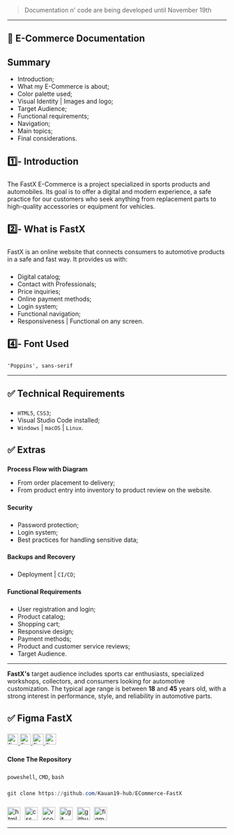 > Documentation n' code are being developed until November 19th

---

**<h2>📘 E-Commerce Documentation</h2>**

###

**<h2>Summary</h2>**

- Introduction;
- What my E-Commerce is about;
- Color palette used;
- Visual Identity | Images and logo;
- Target Audience;
- Functional requirements;
- Navigation;
- Main topics;
- Final considerations.

###

**<h2>1️⃣- Introduction</h2>**

###

The FastX E-Commerce is a project specialized in sports products and automobiles. Its goal is to offer a digital and modern experience, a safe practice for our customers who seek anything from replacement parts to high-quality accessories or equipment for vehicles.

###

**<h2>2️⃣- What is FastX</h2>**

###

FastX is an online website that connects consumers to automotive products in a safe and fast way. It provides us with:

###

- Digital catalog;
- Contact with Professionals;
- Price inquiries;
- Online payment methods;
- Login system;
- Functional navigation;
- Responsiveness | Functional on any screen.

###

**<h2>4️⃣- Font Used</h2>**

###

`'Poppins', sans-serif`

---

**<h2>✅ Technical Requirements</h2>**

###

- `HTML5`, `CSS3`;
- Visual Studio Code installed;
- `Windows` | `macOS` | `Linux`.

###

**<h2>✅ Extras</h2>**

###

**Process Flow with Diagram**

- From order placement to delivery;
- From product entry into inventory to product review on the website.

###

**Security**

###

- Password protection;
- Login system;
- Best practices for handling sensitive data;

###

**Backups and Recovery**

###

- Deployment | `CI/CD`;

###

**Functional Requirements**

###

- User registration and login;
- Product catalog;
- Shopping cart;
- Responsive design;
- Payment methods;
- Product and customer service reviews;
- Target Audience.

---

**FastX's** target audience includes sports car enthusiasts, specialized workshops, collectors, and consumers looking for automotive customization. The typical age range is between **18** and **45** years old, with a strong interest in performance, style, and reliability in automotive parts.

###

**<h2>✅ Figma FastX</h2>**

###

<div align="left">
  <a href="https://www.figma.com/design/wiG8ApPUxmP2CGeRMOZA44/Sem-t%C3%ADtulo?node-id=0-1&p=f&t=Jo5Gy3DlvaEOuKme-0">
    <img src="https://img.shields.io/badge/Logo-06402B?logo=figma&logoColor=ffffff&style=for-the-badge" height="25" alt="figma logo" title="Logo" />
  </a>

  <a href="https://www.figma.com/design/N3BpjAGkye6sqXrBmAzTNd/Responsividade---FastX?node-id=0-1&p=f&t=DzQHfSNsqAibaeHQ-0">
    <img src="https://img.shields.io/badge/Responsiveness-06402B?logo=figma&logoColor=ffffff&style=for-the-badge" height="25" alt="figma logo" title="Responsiveness" />
  </a>

  <a href="https://www.figma.com/design/6UKCejM70Y7JmWdofEx8ON/Sem-t%C3%ADtulo?t=0rkTAe73L6147DQz-0">
    <img src="https://img.shields.io/badge/Screens-06402B?logo=figma&logoColor=ffffff&style=for-the-badge" height="25" alt="figma logo" title="Screens" />
  </a>

  <a href="https://www.figma.com/design/kvd750ZwHy4EgSWgULjPQ3/Paleta-de-Cores-%7C-E-Commerce?t=15NHsee7WV1JPlF5-0">
    <img src="https://img.shields.io/badge/Colors Palete-06402B?logo=figma&logoColor=ffffff&style=for-the-badge" height="25" alt="figma logo" title="Colors Palete" />
  </a>
</div>

###

**Clone The Repository**

###

`poweshell`, `CMD`, `bash`

###

```powershell
git clone https://github.com/Kauan19-hub/ECommerce-FastX
```

###

<div align="left">
  <img src="https://skillicons.dev/icons?i=html" height="30" alt="html5 logo" title="HTML5" />
  <img width="2" />
  <img src="https://skillicons.dev/icons?i=css" height="30" alt="css logo" title="CSS3"  />
  <img width="2" />
  <img src="https://skillicons.dev/icons?i=vscode" height="30" alt="vscode logo" title="VS Code" />
  <img width="2" />
  <img src="https://skillicons.dev/icons?i=git" height="30" alt="git logo" title="Git" />
  <img width="2" />
  <img src="https://skillicons.dev/icons?i=github" height="30" alt="github logo" title="GitHub" />
  <img width="2" />
  <img src="https://skillicons.dev/icons?i=figma" height="30" alt="figma logo" title="Figma" />
</div>


---


